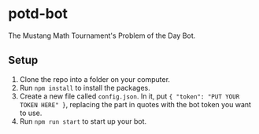 # potd-bot

The Mustang Math Tournament's Problem of the Day Bot.

## Setup

1. Clone the repo into a folder on your computer.
2. Run `npm install` to install the packages.
3. Create a new file called `config.json`. In it, put `{ "token": "PUT YOUR TOKEN HERE" }`, replacing the part in quotes with the bot token you want to use.
4. Run `npm run start` to start up your bot.
